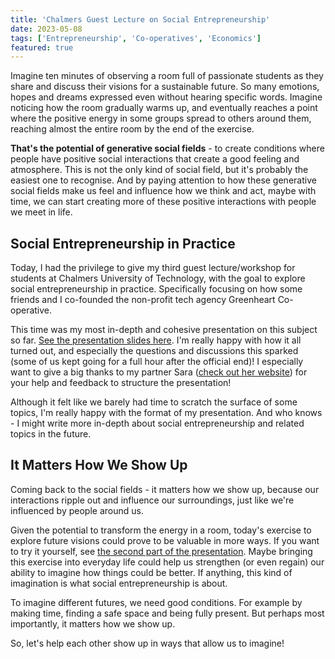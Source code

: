```yaml
---
title: 'Chalmers Guest Lecture on Social Entrepreneurship'
date: 2023-05-08
tags: ['Entrepreneurship', 'Co-operatives', 'Economics']
featured: true
---
```


Imagine ten minutes of observing a room full of passionate students as they share and discuss their visions for a sustainable future. So many emotions, hopes and dreams expressed even without hearing specific words. Imagine noticing how the room gradually warms up, and eventually reaches a point where the positive energy in some groups spread to others around them, reaching almost the entire room by the end of the exercise.

**That's the potential of generative social fields** - to create conditions where people have positive social interactions that create a good feeling and atmosphere. This is not the only kind of social field, but it's probably the easiest one to recognise. And by paying attention to how these generative social fields make us feel and influence how we think and act, maybe with time, we can start creating more of these positive interactions with people we meet in life.

## Social Entrepreneurship in Practice

Today, I had the privilege to give my third guest lecture/workshop for students at Chalmers University of Technology, with the goal to explore social entrepreneurship in practice. Specifically focusing on how some friends and I co-founded the non-profit tech agency Greenheart Co-operative.

This time was my most in-depth and cohesive presentation on this subject so far. [See the presentation slides here](https://samuelplumppu.se/talks/2023-05-08-chalmers-entrepreneurship/). I'm really happy with how it all turned out, and especially the questions and discussions this sparked (some of us kept going for a full hour after the official end)! I especially want to give a big thanks to my partner Sara ([check out her website](https://saranewmountain.earth)) for your help and feedback to structure the presentation!

Although it felt like we barely had time to scratch the surface of some topics, I'm really happy with the format of my presentation. And who knows - I might write more in-depth about social entrepreneurship and related topics in the future.

## It Matters How We Show Up

Coming back to the social fields - it matters how we show up, because our interactions ripple out and influence our surroundings, just like we're influenced by people around us.

Given the potential to transform the energy in a room, today's exercise to explore future visions could prove to be valuable in more ways. If you want to try it yourself, see [the second part of the presentation](https://samuelplumppu.se/talks/2023-05-08-chalmers-entrepreneurship/#/12). Maybe bringing this exercise into everyday life could help us strengthen (or even regain) our ability to imagine how things could be better. If anything, this kind of imagination is what social entrepreneurship is about.

To imagine different futures, we need good conditions. For example by making time, finding a safe space and being fully present. But perhaps most importantly, it matters how we show up.

So, let's help each other show up in ways that allow us to imagine!
